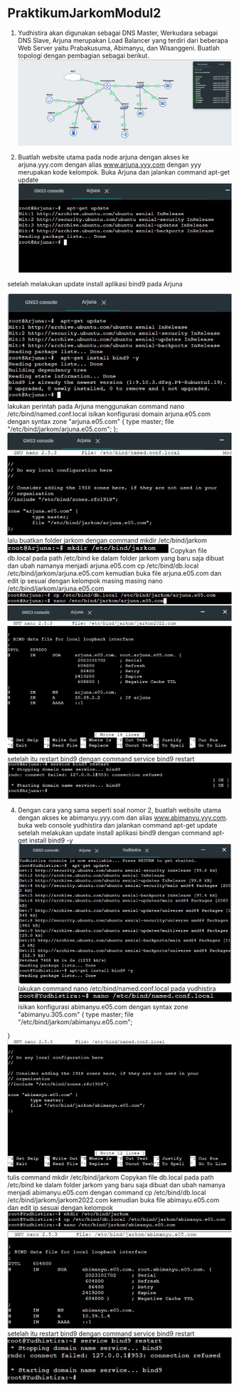 # PraktikumJarkomModul2
1. Yudhistira akan digunakan sebagai DNS Master, Werkudara sebagai DNS Slave, Arjuna merupakan Load Balancer yang terdiri dari beberapa Web Server yaitu Prabakusuma, Abimanyu, dan Wisanggeni. Buatlah topologi dengan pembagian sebagai berikut.
![soal](https://github.com/stevanza/PraktikumJarkomModul2/blob/main/WhatsApp%20Image%202023-10-17%20at%2018.42.38_ef3e9851.jpg)


2. Buatlah website utama pada node arjuna dengan akses ke arjuna.yyy.com dengan alias www.arjuna.yyy.com dengan yyy merupakan kode kelompok.
Buka Arjuna dan jalankan command  apt-get update
![soal](https://github.com/stevanza/PraktikumJarkomModul2/blob/main/WhatsApp%20Image%202023-10-17%20at%2018.52.33_e02e7588.jpg)

setelah melakukan update install aplikasi bind9 pada Arjuna

![soal](https://github.com/stevanza/PraktikumJarkomModul2/blob/main/WhatsApp%20Image%202023-10-17%20at%2018.55.55_2408d531.jpg)
lakukan perintah pada Arjuna menggunakan command nano /etc/bind/named.conf.local
isikan konfigurasi domain arjuna.e05.com dengan syntax
zone "arjuna.e05.com" {
	type master;
	file "/etc/bind/jarkom/arjuna.e05.com";
};
![soal](https://github.com/stevanza/PraktikumJarkomModul2/blob/main/WhatsApp%20Image%202023-10-17%20at%2018.57.50_6472720c.jpg)
lalu buatkan folder jarkom dengan command mkdir /etc/bind/jarkom
![soal](https://github.com/stevanza/PraktikumJarkomModul2/blob/main/WhatsApp%20Image%202023-10-17%20at%2019.22.58_45b7f1a6.jpg)
Copykan file db.local pada path /etc/bind ke dalam folder jarkom yang baru saja dibuat dan ubah namanya menjadi arjuna.e05.com
cp /etc/bind/db.local /etc/bind/jarkom/arjuna.e05.com
kemudian buka file arjuna.e05.com dan edit ip sesuai dengan kelompok masing masing
nano /etc/bind/jarkom/arjuna.e05.com
![soal](https://github.com/stevanza/PraktikumJarkomModul2/blob/main/WhatsApp%20Image%202023-10-17%20at%2019.23.23_b71a6c54.jpg)
![soal](https://github.com/stevanza/PraktikumJarkomModul2/blob/main/WhatsApp%20Image%202023-10-17%20at%2019.06.30_afb9872e.jpg)
setelah itu restart bind9 dengan command service bind9 restart
![soal](https://github.com/stevanza/PraktikumJarkomModul2/blob/main/WhatsApp%20Image%202023-10-17%20at%2019.08.16_75df1035.jpg)

4. Dengan cara yang sama seperti soal nomor 2, buatlah website utama dengan akses ke abimanyu.yyy.com dan alias www.abimanyu.yyy.com.
buka web console yudhistira dan jalankan command  apt-get update
setelah melakukan update install aplikasi bind9 dengan command  apt-get install bind9 -y
![soal](https://github.com/stevanza/PraktikumJarkomModul2/blob/main/WhatsApp%20Image%202023-10-17%20at%2019.11.38_f8ea48cb.jpg)
lakukan command nano /etc/bind/named.conf.local pada yudhistira
![soal](https://github.com/stevanza/PraktikumJarkomModul2/blob/main/WhatsApp%20Image%202023-10-17%20at%2019.12.30_78faafdb.jpg)
isikan konfigurasi abimanyu.e05.com dengan syntax
zone "abimanyu.305.com" {
	type master;
	file "/etc/bind/jarkom/abimanyu.e05.com";

}
![soal](https://github.com/stevanza/PraktikumJarkomModul2/blob/main/WhatsApp%20Image%202023-10-17%20at%2019.13.58_f0886aa3.jpg)
tulis command mkdir /etc/bind/jarkom
Copykan file db.local pada path /etc/bind ke dalam folder jarkom yang baru saja dibuat dan ubah namanya menjadi abimanyu.e05.com dengan command
cp /etc/bind/db.local /etc/bind/jarkom/jarkom2022.com
kemudian buka file abimayu.e05.com dan edit ip sesuai dengan kelompok
![soal](https://github.com/stevanza/PraktikumJarkomModul2/blob/main/WhatsApp%20Image%202023-10-17%20at%2019.15.03_ab855e2a.jpg)
![soal](https://github.com/stevanza/PraktikumJarkomModul2/blob/main/WhatsApp%20Image%202023-10-17%20at%2019.17.27_a64e2106.jpg)
setelah itu restart bind9 dengan command service bind9 restart
![soal](https://github.com/stevanza/PraktikumJarkomModul2/blob/main/WhatsApp%20Image%202023-10-17%20at%2019.18.03_e4a884bb.jpg)
